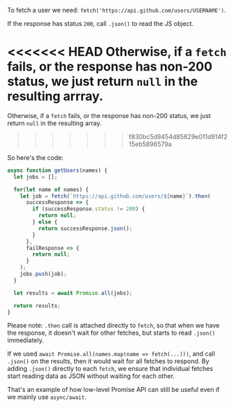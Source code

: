 
To fetch a user we need: `fetch('https://api.github.com/users/USERNAME')`.

If the response has status `200`, call `.json()` to read the JS object.

<<<<<<< HEAD
Otherwise, if a `fetch` fails, or the response has non-200 status, we just return `null` in the resulting arrray.
=======
Otherwise, if a `fetch` fails, or the response has non-200 status, we just return `null` in the resulting array.
>>>>>>> f830bc5d9454d85829e011d914f215eb5896579a

So here's the code:

```js demo
async function getUsers(names) {
  let jobs = [];

  for(let name of names) {
    let job = fetch(`https://api.github.com/users/${name}`).then(
      successResponse => {
        if (successResponse.status != 200) {
          return null;
        } else {
          return successResponse.json();
        }
      },
      failResponse => {
        return null;
      }
    );
    jobs.push(job);
  }

  let results = await Promise.all(jobs);

  return results;
}
```

Please note: `.then` call is attached directly to `fetch`, so that when we have the response, it doesn't wait for other fetches, but starts to read `.json()` immediately.

If we used `await Promise.all(names.map(name => fetch(...)))`, and call `.json()` on the results, then it would wait for all fetches to respond. By adding `.json()` directly to each `fetch`, we ensure that individual fetches start reading data as JSON without waiting for each other.

That's an example of how low-level Promise API can still be useful even if we mainly use `async/await`.
